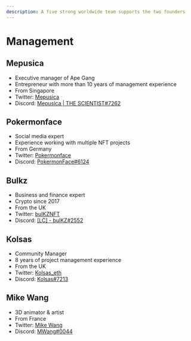 ```yaml
---
description: A five strong worldwide team supports the two founders
---
```


# Management

## Mepusica

* Executive manager of Ape Gang
* Entrepreneur with more than 10 years of management experience
* From Singapore
* Twitter: [Mepusica](https://twitter.com/mepusica)
* Discord: [Mepusica | THE SCIENTIST#7262](https://discord.com/users/Mepusica%20|%20THE%20SCIENTIST#7262)

## Pokermonface

* Social media expert
* Experience working with multiple NFT projects
* From Germany
* Twitter: [Pokermonface](https://twitter.com/pokermonfacenft)
* Discord: [PokermonFace#6124](https://discord.com/users/PokermonFace#6124)

## Bulkz

* Business and finance expert
* Crypto since 2017
* From the UK
* Twitter: [bulKZNFT](https://twitter.com/bulKZNFT)
* Discord: [\[LC\] - bulKZ#2552](https://discord.com/users/\[LC]%20-%20bulKZ#2552)

## Kolsas

* Community Manager
* 8 years of project management experience
* From the UK
* Twitter: [Kolsas\_eth](https://twitter.com/kolsas\_eth)
* Discord: [Kolsas#7213](https://discord.com/users/kolsas#7213)

## Mike Wang

* 3D animator & artist
* From France
* Twitter: [Mike Wang](https://twitter.com/MyVrtZ)
* Discord: [MWang#0044](https://discord.com/users/MWang#0044)
